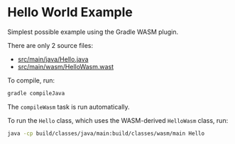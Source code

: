 # Hello World Example

Simplest possible example using the Gradle WASM plugin.

There are only 2 source files:

* [src/main/java/Hello.java](src/main/java/Hello.java)
* [src/main/wasm/HelloWasm.wast](src/main/wasm/HelloWasm.wast)

To compile, run:

```bash
gradle compileJava
```

The `compileWasm` task is run automatically.

To run the `Hello` class, which uses the WASM-derived `HelloWasm` class, run:

```bash
java -cp build/classes/java/main:build/classes/wasm/main Hello
```
